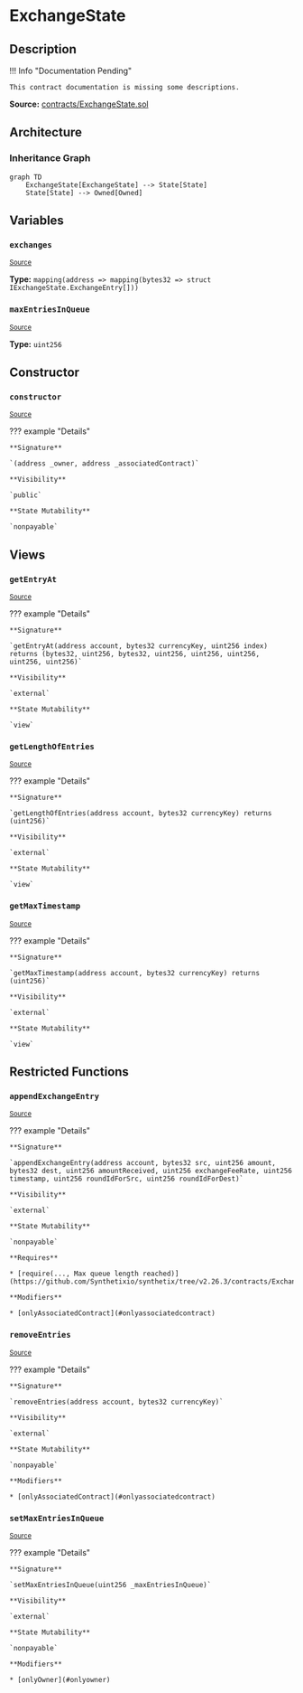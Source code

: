 # ExchangeState

## Description

!!! Info "Documentation Pending"

    This contract documentation is missing some descriptions.

**Source:** [contracts/ExchangeState.sol](https://github.com/Synthetixio/synthetix/tree/v2.26.3/contracts/ExchangeState.sol)

## Architecture

### Inheritance Graph

```mermaid
graph TD
    ExchangeState[ExchangeState] --> State[State]
    State[State] --> Owned[Owned]

```

## Variables

### `exchanges`

<sub>[Source](https://github.com/Synthetixio/synthetix/tree/v2.26.3/contracts/ExchangeState.sol#L11)</sub>

**Type:** `mapping(address => mapping(bytes32 => struct IExchangeState.ExchangeEntry[]))`

### `maxEntriesInQueue`

<sub>[Source](https://github.com/Synthetixio/synthetix/tree/v2.26.3/contracts/ExchangeState.sol#L13)</sub>

**Type:** `uint256`

## Constructor

### `constructor`

<sub>[Source](https://github.com/Synthetixio/synthetix/tree/v2.26.3/contracts/ExchangeState.sol#L15)</sub>

??? example "Details"

    **Signature**

    `(address _owner, address _associatedContract)`

    **Visibility**

    `public`

    **State Mutability**

    `nonpayable`

## Views

### `getEntryAt`

<sub>[Source](https://github.com/Synthetixio/synthetix/tree/v2.26.3/contracts/ExchangeState.sol#L62)</sub>

??? example "Details"

    **Signature**

    `getEntryAt(address account, bytes32 currencyKey, uint256 index) returns (bytes32, uint256, bytes32, uint256, uint256, uint256, uint256, uint256)`

    **Visibility**

    `external`

    **State Mutability**

    `view`

### `getLengthOfEntries`

<sub>[Source](https://github.com/Synthetixio/synthetix/tree/v2.26.3/contracts/ExchangeState.sol#L58)</sub>

??? example "Details"

    **Signature**

    `getLengthOfEntries(address account, bytes32 currencyKey) returns (uint256)`

    **Visibility**

    `external`

    **State Mutability**

    `view`

### `getMaxTimestamp`

<sub>[Source](https://github.com/Synthetixio/synthetix/tree/v2.26.3/contracts/ExchangeState.sol#L93)</sub>

??? example "Details"

    **Signature**

    `getMaxTimestamp(address account, bytes32 currencyKey) returns (uint256)`

    **Visibility**

    `external`

    **State Mutability**

    `view`

## Restricted Functions

### `appendExchangeEntry`

<sub>[Source](https://github.com/Synthetixio/synthetix/tree/v2.26.3/contracts/ExchangeState.sol#L25)</sub>

??? example "Details"

    **Signature**

    `appendExchangeEntry(address account, bytes32 src, uint256 amount, bytes32 dest, uint256 amountReceived, uint256 exchangeFeeRate, uint256 timestamp, uint256 roundIdForSrc, uint256 roundIdForDest)`

    **Visibility**

    `external`

    **State Mutability**

    `nonpayable`

    **Requires**

    * [require(..., Max queue length reached)](https://github.com/Synthetixio/synthetix/tree/v2.26.3/contracts/ExchangeState.sol#L36)

    **Modifiers**

    * [onlyAssociatedContract](#onlyassociatedcontract)

### `removeEntries`

<sub>[Source](https://github.com/Synthetixio/synthetix/tree/v2.26.3/contracts/ExchangeState.sol#L52)</sub>

??? example "Details"

    **Signature**

    `removeEntries(address account, bytes32 currencyKey)`

    **Visibility**

    `external`

    **State Mutability**

    `nonpayable`

    **Modifiers**

    * [onlyAssociatedContract](#onlyassociatedcontract)

### `setMaxEntriesInQueue`

<sub>[Source](https://github.com/Synthetixio/synthetix/tree/v2.26.3/contracts/ExchangeState.sol#L19)</sub>

??? example "Details"

    **Signature**

    `setMaxEntriesInQueue(uint256 _maxEntriesInQueue)`

    **Visibility**

    `external`

    **State Mutability**

    `nonpayable`

    **Modifiers**

    * [onlyOwner](#onlyowner)
